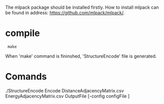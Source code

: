 The mlpack package should be installed firstly.
How to install mlpack can be found in address: https://github.com/mlpack/mlpack/.

# compile

     make

When 'make' command is fininshed, 'StructureEncode' file is generated. 

# Comands    

./StructureEncode Encode   DistanceAdjacencyMatrix.csv   EnergyAdjacencyMatrix.csv    OutputFile   [-config  configFile ]
















